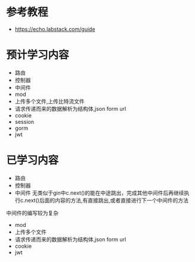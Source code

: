 # 参考教程

- https://echo.labstack.com/guide

# 预计学习内容

- 路由
- 控制器
- 中间件
- mod
- 上传多个文件,上传比特流文件
- 请求传递而来的数据解析为结构体,json form url
- cookie
- session
- gorm
- jwt

# 已学习内容
- 路由
- 控制器
- 中间件
无类似于gin中c.next()的能在中途跳出，完成其他中间件后再继续执行c.next()后面的内容的方法,有直接跳出,或者直接进行下一个中间件的方法

中间件的编写较为复杂

- mod
- 上传多个文件
- 请求传递而来的数据解析为结构体,json form url
- cookie
- jwt